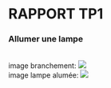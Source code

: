 <h1>RAPPORT TP1</h1>
<h3>Allumer une lampe</h3>
<br>
image branchement: <img src='/pictures/branchement.jpeg'/>
<br>
image lampe alumée: <img src='/pictures/lampe_allumee.jpeg'/>
